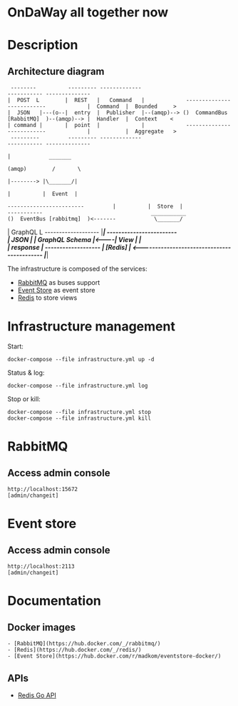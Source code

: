 OnDaWay all together now
========================

# Description

## Architecture diagram

     --------          --------- -------------                                                      ----------- --------------            
    |  POST  L        |  REST   |   Command   |             --------------------------             |  Command  |  Bounded     >           
    |  JSON   |---(o--|  entry  |  Publisher  |--(amqp)--> ()  CommandBus [RabbitMQ]  )--(amqp)--> |  Handler  |  Context    <            
    | command |       |  point  |             |             --------------------------             |           |  Aggregate   >           
     ---------         --------- -------------                                                      ----------- --------------            
                                                                                                                  |            _______    
                                                                                                                (amqp)        /       \   
                                                                                                                  |--------> |\_______/|  
                                                                                                                  |          |  Event  |  
                                                                                 ------------------------         |          |  Store  |  
    -----------                                  ___________                    ()  EventBus [rabbitmq]  )<-------            \_______/   
   |  GraphQL  L       -------------------      |___________|                    ------------------------                                 
   |   JSON     |     |   GraphQL Schema  |<----|   View    |                                |                                            
   |  response  |      -------------------      |  [Redis]  | <-------------------------------                                            
    ------------                                |___________|                                                                             



The infrastructure is composed of the services:

  - [RabbitMQ](https://www.rabbitmq.com/) as buses support
  - [Event Store](https://geteventstore.com/) as event store
  - [Redis](http://redis.io) to store views


# Infrastructure management

Start: 

    docker-compose --file infrastructure.yml up -d

Status & log:

    docker-compose --file infrastructure.yml log 

Stop or kill:

    docker-compose --file infrastructure.yml stop
    docker-compose --file infrastructure.yml kill


# RabbitMQ

## Access admin console

    http://localhost:15672
    [admin/changeit]


# Event store

## Access admin console

    http://localhost:2113
    [admin/changeit]


# Documentation

## Docker images

    - [RabbitMQ](https://hub.docker.com/_/rabbitmq/)
    - [Redis](https://hub.docker.com/_/redis/)
    - [Event Store](https://hub.docker.com/r/madkom/eventstore-docker/)


## APIs

  - [Redis Go API](https://github.com/go-redis/redis)

